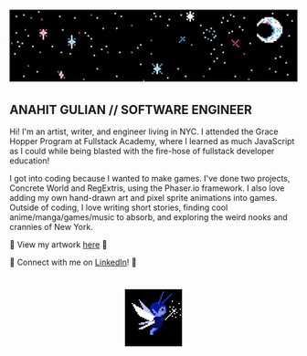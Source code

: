 <h1 align="center">
  <img src="https://github.com/sathytrench/sathytrench/blob/master/assets/Twinkling.gif" alt="Banner of a pixellated night sky with a crescent moon and twinkling stars glowing white, pink, and blue">
</h1>

## ANAHIT GULIAN // SOFTWARE ENGINEER

Hi! I'm an artist, writer, and engineer living in NYC. I attended the Grace
Hopper Program at Fullstack Academy, where I learned as much JavaScript as I 
could while being blasted with the fire-hose of fullstack developer education!

I got into coding because I wanted to make games. I've done two projects,
Concrete World and RegExtris, using the Phaser.io framework. I also love
adding my own hand-drawn art and pixel sprite animations into games. Outside
of coding, I love writing short stories, finding cool anime/manga/games/music 
to absorb, and exploring the weird nooks and crannies of New York. 

💙 View my artwork [here](2) 💙

🔗 Connect with me on [LinkedIn](1)! 🔗

<h1 align="center">
  <img src="https://github.com/sathytrench/sathytrench/blob/master/assets/FAIRYflying%20clone.gif" alt="Blue fairy with white wings and a wand hovering in a black background" height="100">
</h1>

<!-- Links -->
[1]: https://www.linkedin.com/in/anahitgulian/
[2]: https://www.instagram.com/a7n7a7h7i7t/